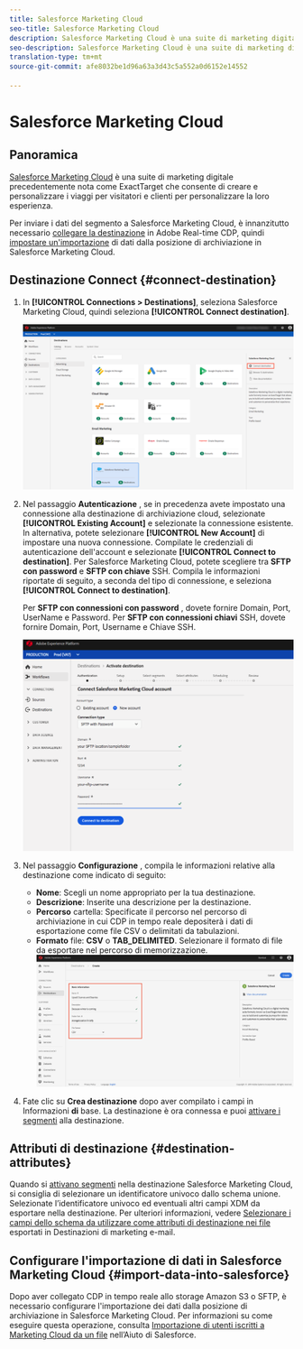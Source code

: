```yaml
---
title: Salesforce Marketing Cloud
seo-title: Salesforce Marketing Cloud
description: Salesforce Marketing Cloud è una suite di marketing digitale precedentemente nota come ExactTarget che consente di creare e personalizzare i viaggi per visitatori e clienti al fine di personalizzare la loro esperienza.
seo-description: Salesforce Marketing Cloud è una suite di marketing digitale precedentemente nota come ExactTarget che consente di creare e personalizzare i viaggi per visitatori e clienti al fine di personalizzare la loro esperienza.
translation-type: tm+mt
source-git-commit: afe8032be1d96a63a3d43c5a552a0d6152e14552

---
```



# Salesforce Marketing Cloud

## Panoramica

[Salesforce Marketing Cloud](https://www.salesforce.com/products/marketing-cloud/email-marketing/) è una suite di marketing digitale precedentemente nota come ExactTarget che consente di creare e personalizzare i viaggi per visitatori e clienti per personalizzare la loro esperienza.

Per inviare i dati del segmento a Salesforce Marketing Cloud, è innanzitutto necessario [collegare la destinazione](#connect-destination) in Adobe Real-time CDP, quindi [impostare un&#39;importazione](#import-data-into-salesforce) di dati dalla posizione di archiviazione in Salesforce Marketing Cloud.

## Destinazione Connect {#connect-destination}

1. In **[!UICONTROL Connections > Destinations]**, seleziona Salesforce Marketing Cloud, quindi seleziona **[!UICONTROL Connect destination]**.

   ![Connessione a Salesforce](/help/rtcdp/destinations/assets/connect-salesforce.png)

1. Nel passaggio **Autenticazione** , se in precedenza avete impostato una connessione alla destinazione di archiviazione cloud, selezionate **[!UICONTROL Existing Account]** e selezionate la connessione esistente. In alternativa, potete selezionare **[!UICONTROL New Account]** di impostare una nuova connessione. Compilate le credenziali di autenticazione dell&#39;account e selezionate **[!UICONTROL Connect to destination]**. Per Salesforce Marketing Cloud, potete scegliere tra **SFTP con password** e **SFTP con chiave** SSH. Compila le informazioni riportate di seguito, a seconda del tipo di connessione, e seleziona **[!UICONTROL Connect to destination]**.

   Per **SFTP con connessioni con password** , dovete fornire Domain, Port, UserName e Password.
Per **SFTP con connessioni chiavi** SSH, dovete fornire Domain, Port, Username e Chiave SSH.

   ![Compila le informazioni di Salesforce](/help/rtcdp/destinations/assets/salesforce-authenticate.png)

1. Nel passaggio **Configurazione** , compila le informazioni relative alla destinazione come indicato di seguito:
   * **Nome**: Scegli un nome appropriato per la tua destinazione.
   * **Descrizione**: Inserite una descrizione per la destinazione.
   * **Percorso** cartella: Specificate il percorso nel percorso di archiviazione in cui CDP in tempo reale depositerà i dati di esportazione come file CSV o delimitati da tabulazioni.
   * **Formato** file: **CSV** o **TAB_DELIMITED**. Selezionare il formato di file da esportare nel percorso di memorizzazione.
   ![Informazioni di base di Salesforce](/help/rtcdp/destinations/assets/salesforce-basic-information.png)

1. Fate clic su **Crea destinazione** dopo aver compilato i campi in Informazioni **di** base. La destinazione è ora connessa e puoi [attivare i segmenti](/help/rtcdp/destinations/activate-destinations.md) alla destinazione.

## Attributi di destinazione {#destination-attributes}

Quando si [attivano segmenti](/help/rtcdp/destinations/activate-destinations.md) nella destinazione Salesforce Marketing Cloud, si consiglia di selezionare un identificatore univoco dallo schema [](https://www.adobe.io/apis/experienceplatform/home/profile-identity-segmentation/profile-identity-segmentation-services.html#!api-specification/markdown/narrative/technical_overview/unified_profile_architectural_overview/unified_profile_architectural_overview.md)unione. Selezionate l’identificatore univoco ed eventuali altri campi XDM da esportare nella destinazione. Per ulteriori informazioni, vedere [Selezionare i campi dello schema da utilizzare come attributi di destinazione nei file](/help/rtcdp/destinations/email-marketing-destinations.md#destination-attributes) esportati in Destinazioni di marketing e-mail.

## Configurare l&#39;importazione di dati in Salesforce Marketing Cloud {#import-data-into-salesforce}

Dopo aver collegato CDP in tempo reale allo storage Amazon S3 o SFTP, è necessario configurare l&#39;importazione dei dati dalla posizione di archiviazione in Salesforce Marketing Cloud. Per informazioni su come eseguire questa operazione, consulta [Importazione di utenti iscritti a Marketing Cloud da un file](https://help.salesforce.com/articleView?id=mc_es_import_subscribers_from_file.htm&type=5) nell’Aiuto di Salesforce.